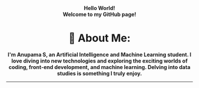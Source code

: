 <div align="center">
<strong>Hello World!<br />
Welcome to my GitHub page!</strong>


# 💫 About Me:
**I'm Anupama S, an Artificial Intelligence and Machine Learning student. I love diving into new technologies and exploring the exciting worlds of coding, front-end development, and machine learning. Delving into data studies is something I truly enjoy.**
<hr />
  
</div>

